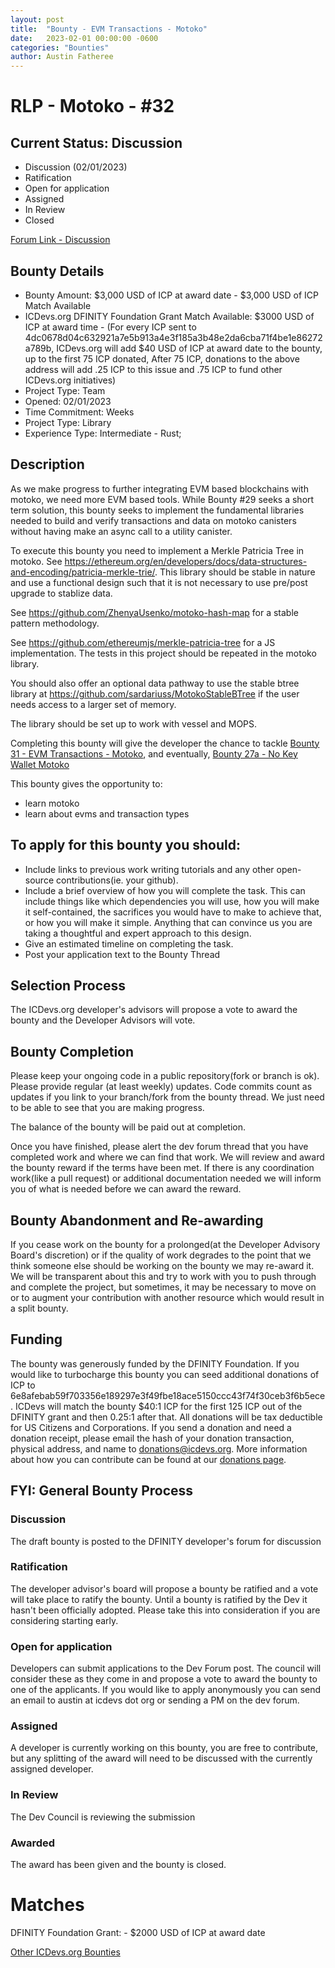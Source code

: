 ```yaml
---
layout: post
title:  "Bounty - EVM Transactions - Motoko"
date:   2023-02-01 00:00:00 -0600
categories: "Bounties"
author: Austin Fatheree
---
```


# RLP - Motoko - #32

## Current Status: Discussion

* Discussion (02/01/2023)
* Ratification 
* Open for application
* Assigned 
* In Review 
* Closed 

[Forum Link - Discussion]()

## Bounty Details

* Bounty Amount: $3,000 USD of ICP at award date - $3,000 USD of ICP Match Available
* ICDevs.org DFINITY Foundation Grant Match Available: $3000 USD of ICP at award time - (For every ICP sent to 4dc0678d04c632921a7e5b913a4e3f185a3b48e2da6cba71f4be1e86272a789b, ICDevs.org will add $40 USD of ICP at award date to the bounty, up to the first 75 ICP donated, After 75 ICP, donations to the above address will add .25 ICP to this issue and .75 ICP to fund other ICDevs.org initiatives)
* Project Type: Team
* Opened: 02/01/2023
* Time Commitment: Weeks
* Project Type: Library
* Experience Type: Intermediate - Rust;

## Description

As we make progress to further integrating EVM based blockchains with motoko, we need more EVM based tools.  While Bounty #29 seeks a short term solution, this bounty seeks to implement the fundamental libraries needed to build and verify transactions and data on motoko canisters without having make an async call to a utility canister.

To execute this bounty you need to implement a Merkle Patricia Tree in motoko.  See https://ethereum.org/en/developers/docs/data-structures-and-encoding/patricia-merkle-trie/. This library should be stable in nature and use a functional design such that it is not necessary to use pre/post upgrade to stablize data.

See https://github.com/ZhenyaUsenko/motoko-hash-map for a stable pattern methodology.

See https://github.com/ethereumjs/merkle-patricia-tree for a JS implementation. The tests in this project should be repeated in the motoko library.

You should also offer an optional data pathway to use the stable btree library at https://github.com/sardariuss/MotokoStableBTree if the user needs access to a larger set of memory.

The library should be set up to work with vessel and MOPS.

Completing this bounty will give the developer the chance to tackle [Bounty 31 - EVM Transactions - Motoko](/bounties/2023/02/01/Merkle-Patricia-Trees-Motoko.html), and eventually, [Bounty 27a - No Key Wallet Motoko](/bounties/2022/09/14/NoKey-Wallet-Motoko.html)

This bounty gives the opportunity to:

* learn motoko
* learn about evms and transaction types

## To apply for this bounty you should:

* Include links to previous work writing tutorials and any other open-source contributions(ie. your github).
* Include a brief overview of how you will complete the task. This can include things like which dependencies you will use, how you will make it self-contained, the sacrifices you would have to make to achieve that, or how you will make it simple. Anything that can convince us you are taking a thoughtful and expert approach to this design.
* Give an estimated timeline on completing the task.
* Post your application text to the Bounty Thread

## Selection Process

The ICDevs.org developer's advisors will propose a vote to award the bounty and the Developer Advisors will vote.

## Bounty Completion

Please keep your ongoing code in a public repository(fork or branch is ok). Please provide regular (at least weekly) updates.  Code commits count as updates if you link to your branch/fork from the bounty thread.  We just need to be able to see that you are making progress.

The balance of the bounty will be paid out at completion.

Once you have finished, please alert the dev forum thread that you have completed work and where we can find that work.  We will review and award the bounty reward if the terms have been met.  If there is any coordination work(like a pull request) or additional documentation needed we will inform you of what is needed before we can award the reward.

## Bounty Abandonment and Re-awarding

If you cease work on the bounty for a prolonged(at the Developer Advisory Board's discretion) or if the quality of work degrades to the point that we think someone else should be working on the bounty we may re-award it.  We will be transparent about this and try to work with you to push through and complete the project, but sometimes, it may be necessary to move on or to augment your contribution with another resource which would result in a split bounty.

## Funding

The bounty was generously funded by the DFINITY Foundation. If you would like to turbocharge this bounty you can seed additional donations of ICP to 6e8afebab59f703356e189297e3f49fbe18ace5150ccc43f74f30ceb3f6b5ece.  ICDevs will match the bounty $40:1 ICP for the first 125 ICP out of the DFINITY grant and then 0.25:1 after that.  All donations will be tax deductible for US Citizens and Corporations.  If you send a donation and need a donation receipt, please email the hash of your donation transaction, physical address, and name to donations@icdevs.org.  More information about how you can contribute can be found at our [donations page](https://icdevs.org/donations.html).


## FYI: General Bounty Process

### Discussion

The draft bounty is posted to the DFINITY developer's forum for discussion

### Ratification

The developer advisor's board will propose a bounty be ratified and a vote will take place to ratify the bounty.  Until a bounty is ratified by the Dev it hasn't been officially adopted. Please take this into consideration if you are considering starting early.

### Open for application

Developers can submit applications to the Dev Forum post.  The council will consider these as they come in and propose a vote to award the bounty to one of the applicants.  If you would like to apply anonymously you can send an email to austin at icdevs dot org or sending a PM on the dev forum.

### Assigned

A developer is currently working on this bounty, you are free to contribute, but any splitting of the award will need to be discussed with the currently assigned developer.

### In Review

The Dev Council is reviewing the submission

### Awarded

The award has been given and the bounty is closed.

# Matches

DFINITY Foundation Grant: - $2000 USD of ICP at award date


[Other ICDevs.org Bounties](https://icdevs.org/bounties.html)

